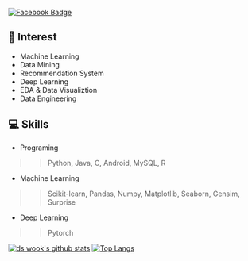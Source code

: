 <!--
**ds-wook/ds-wook** is a ✨ _special_ ✨ repository because its `README.md` (this file) appears on your GitHub profile.

Here are some ideas to get you started:

- 🔭 I’m currently working on ...
- 🌱 I’m currently learning ...
- 👯 I’m looking to collaborate on ...
- 🤔 I’m looking for help with ...
- 💬 Ask me about ...
- 📫 How to reach me: ...
- 😄 Pronouns: ...
- ⚡ Fun fact: ...
-->
[![Facebook Badge](https://img.shields.io/badge/facebook-1877f2?style=flat-square&logo=facebook&logoColor=white&link=https://www.facebook.com/profile.php?id=100020605646794)](https://www.facebook.com/profile.php?id=100020605646794)

## 🎲 Interest
+ Machine Learning
+ Data Mining
+ Recommendation System
+ Deep Learning
+ EDA & Data Visualiztion
+ Data Engineering

## 💻 Skills
- Programing
>> Python, Java, C, Android, MySQL, R
- Machine Learning
>> Scikit-learn, Pandas, Numpy, Matplotlib, Seaborn, Gensim, Surprise
- Deep Learning
>> Pytorch
 

[![ds wook's github stats](https://github-readme-stats.vercel.app/api?username=ds-wook)](https://github.com/anuraghazra/github-readme-stats) [![Top Langs](https://github-readme-stats.vercel.app/api/top-langs/?username=ds-wook&hide=jupyter%20notebook,html)](https://github.com/anuraghazra/github-readme-stats)
